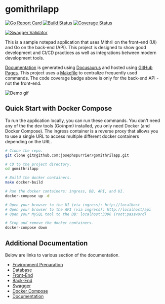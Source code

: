 # gomithrilapp

[![Go Report Card](https://goreportcard.com/badge/github.com/josephspurrier/gomithrilapp)](https://goreportcard.com/report/github.com/josephspurrier/gomithrilapp)
[![Build Status](https://travis-ci.org/josephspurrier/gomithrilapp.svg)](https://travis-ci.org/josephspurrier/gomithrilapp)
[![Coverage Status](https://coveralls.io/repos/github/josephspurrier/gomithrilapp/badge.svg?branch=master&timestamp=20200313-01)](https://coveralls.io/github/josephspurrier/gomithrilapp?branch=master)

[![Swagger Validator](https://online.swagger.io/validator?url=https://raw.githubusercontent.com/josephspurrier/gomithrilapp/master/src/app/api/static/swagger/swagger.json)](https://petstore.swagger.io/?url=https://raw.githubusercontent.com/josephspurrier/gomithrilapp/master/src/app/api/static/swagger/swagger.json)

This is a sample notepad application that uses Mithril on the front-end (UI) and Go on the back-end (API). This project is designed to show good development and CI/CD practices as well as integrations between modern development tools.

[Documentation](https://josephspurrier.github.io/gomithrilapp/) is generated using [Docusaurus](https://docusaurus.io/) and hosted using [GitHub Pages](https://pages.github.com/). This project uses a [Makefile](Makefile) to centralize frequently used commands. The code coverage badge above is only for the back-end API - not the front-end.

![Demo gif](https://user-images.githubusercontent.com/2394539/76177148-ac753e00-6189-11ea-963b-bff38b29e8ed.gif)

## Quick Start with Docker Compose

To run the application locally, you can run these commands. You don't need any of the the dev tools (Go/npm) installed, you only need Docker (and Docker Compose). The ingress container is a reverse proxy that allows you to use a single URL to access multiple different docker containers depending on the URL.

```bash
# Clone the repo.
git clone git@github.com:josephspurrier/gomithrilapp.git

# CD to the project directory.
cd gomithrilapp

# Build the docker containers.
make docker-build

# Run the docker containers: ingress, DB, API, and UI.
docker-compose up -d

# Open your browser to the UI (via ingress): http://localhost
# Open your browser to the API (via ingress): http://localhost/api
# Open your MySQL tool to the DB: localhost:3306 (root:password)

# Stop and remove the docker containers.
docker-compose down
```

## Additional Documentation

Below are links to various section of the documentation.

- [Environment Preparation](https://josephspurrier.github.io/gomithrilapp/docs/tutorial/env-prep)
- [Database](https://josephspurrier.github.io/gomithrilapp/docs/database)
- [Front-End](https://josephspurrier.github.io/gomithrilapp/docs/front-end)
- [Back-End](https://josephspurrier.github.io/gomithrilapp/docs/back-end)
- [Swagger](https://josephspurrier.github.io/gomithrilapp/docs/swagger)
- [Docker Compose](https://josephspurrier.github.io/gomithrilapp/docs/docker-compose)
- [Documentation](https://josephspurrier.github.io/gomithrilapp/docs/documentation)